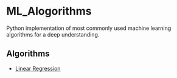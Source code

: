 # ML_Alogorithms
Python implementation of most commonly used machine learning algorithms for a deep understanding. 


## Algorithms

- [Linear Regression](linear_regression.ipynb)